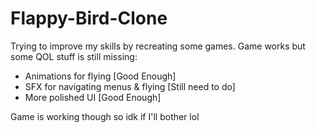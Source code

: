 # Flappy-Bird-Clone
 
Trying to improve my skills by recreating some games. Game works but some QOL stuff is still missing:
- Animations for flying [Good Enough]
- SFX for navigating menus & flying [Still need to do]
- More polished UI [Good Enough]

Game is working though so idk if I'll bother lol
